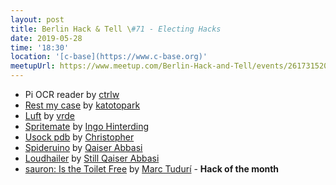 ```yaml
---
layout: post
title: Berlin Hack & Tell \#71 - Electing Hacks
date: 2019-05-28
time: '18:30'
location: '[c-base](https://www.c-base.org)'
meetupUrl: https://www.meetup.com/Berlin-Hack-and-Tell/events/261731520/
---
```


* Pi OCR reader by [ctrlw](fhack.org)
* [Rest my case](https://github.com/katotopark/restmycase) by [katotopark](https://ozgurkorkmaz.io/)
* [Luft](https://github.com/vrde/luft) by [vrde](https://github.com/vrde/)
* [Spritemate](https://github.com/Esshahn/spritemate) by [Ingo Hinterding](http://www.awsm.de/)
* [Usock pdb](https://gist.github.com/chr5tphr/f516fe353151a8e7c3037c3f354e924f) by [Christopher](https://github.com/chr5tphr)
* [Spideruino](http://github.com/qabbasi/spideruino) by [Qaiser Abbasi](http://qabbasi.github.io/)
* [Loudhailer](http://github.com/qabbasi/Loudhailer) by [Still Qaiser Abbasi](http://qabbasi.github.io/)
* [sauron: Is the Toilet Free](https://www.apsl.net/blog/2017/02/12/sauron-toilet-free/) by [Marc Tudurí](https://marctuduri.com/)  - **Hack of the month**
